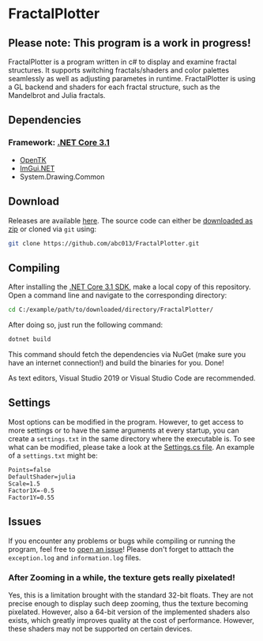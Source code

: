 # FractalPlotter
## Please note: This program is a work in progress!
FractalPlotter is a program written in c# to display and examine fractal structures. It supports switching fractals/shaders and color palettes seamlessly as well as adjusting parametes in runtime.
FractalPlotter is using a GL backend and shaders for each fractal structure, such as the Mandelbrot and Julia fractals. 

## Dependencies
### Framework: [.NET Core 3.1](https://dotnet.microsoft.com/download/dotnet-core/3.1)
- [OpenTK](https://github.com/opentk/opentk)
- [ImGui.NET](https://github.com/mellinoe/ImGui.NET)
- System.Drawing.Common

## Download
Releases are available [here](https://github.com/abc013/FractalPlotter/releases).
The source code can either be [downloaded as zip](https://github.com/abc013/FractalPlotter/archive/master.zip) or cloned via `git` using:
```sh
git clone https://github.com/abc013/FractalPlotter.git
```

## Compiling
After installing the [.NET Core 3.1 SDK](https://dotnet.microsoft.com/download/dotnet-core/3.1), make a local copy of this repository.
Open a command line and navigate to the corresponding directory:
```sh
cd C:/example/path/to/downloaded/directory/FractalPlotter/
```
After doing so, just run the following command:
```sh
dotnet build
```
This command should fetch the dependencies via NuGet (make sure you have an internet connection!) and build the binaries for you. Done!

As text editors, Visual Studio 2019 or Visual Studio Code are recommended.

## Settings
Most options can be modified in the program. However, to get access to more settings or to have the same arguments at every startup, you can create a `settings.txt` in the same directory where the executable is. To see what can be modified, please take a look at the [Settings.cs file](https://github.com/abc013/FractalPlotter/blob/master/FractalPlotter/Settings.cs). An example of a `settings.txt` might be:
```
Points=false
DefaultShader=julia
Scale=1.5
Factor1X=-0.5
Factor1Y=0.55
```

## Issues
If you encounter any problems or bugs while compiling or running the program, feel free to [open an issue](https://github.com/abc013/FractalPlotter/issues/new)! Please don't forget to atttach the `exception.log` and `information.log` files.
### After Zooming in a while, the texture gets really pixelated!
Yes, this is a limitation brought with the standard 32-bit floats. They are not precise enough to display such deep zooming, thus the texture becoming pixelated.
However, also a 64-bit version of the implemented shaders also exists, which greatly improves quality at the cost of performance. However, these shaders may not be supported on certain devices.
